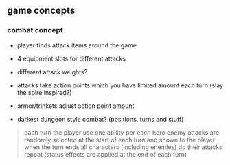 ## game concepts

### combat concept
- player finds attack items around the game
- 4 equipment slots for different attacks
- different attack weights?
- attacks take action points which you have limited amount each turn (slay the spire inspired?)
- armor/trinkets adjust action point amount

- darkest dungeon style combat? (positions, turns and stuff)
 > each turn the player use one ability per each hero
 > enemy attacks are randomly selected at the start of each turn and shown to the player
 > when the turn ends all characters (including enemies) do their attacks
 > repeat (status effects are applied at the end of each turn)
